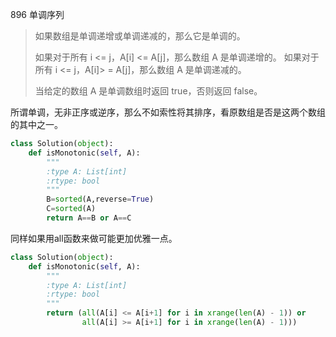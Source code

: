 896 单调序列

> 如果数组是单调递增或单调递减的，那么它是单调的。
>
> 如果对于所有 i <= j，A[i] <= A[j]，那么数组 A 是单调递增的。 如果对于所有 i <= j，A[i]> = A[j]，那么数组 A 是单调递减的。
>
> 当给定的数组 A 是单调数组时返回 true，否则返回 false。
>

所谓单调，无非正序或逆序，那么不如索性将其排序，看原数组是否是这两个数组的其中之一。

```python
class Solution(object):
    def isMonotonic(self, A):
        """
        :type A: List[int]
        :rtype: bool
        """
        B=sorted(A,reverse=True)
        C=sorted(A)
        return A==B or A==C
```

同样如果用all函数来做可能更加优雅一点。

```python
class Solution(object):
    def isMonotonic(self, A):
        """
        :type A: List[int]
        :rtype: bool
        """
        return (all(A[i] <= A[i+1] for i in xrange(len(A) - 1)) or
                all(A[i] >= A[i+1] for i in xrange(len(A) - 1)))
```

